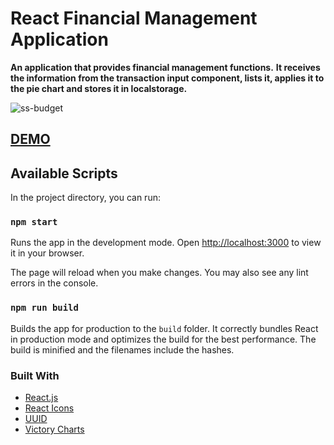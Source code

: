 # React Financial Management Application
**An application that provides financial management functions.**
**It receives the information from the transaction input component, lists it, applies it to the pie chart and stores it in localstorage.**

![ss-budget](https://user-images.githubusercontent.com/14932895/187091054-3a24e3a9-06e4-4cba-a9ed-58903a9990d7.png)

## [DEMO](https://react-app-budget.netlify.app/)

## Available Scripts

In the project directory, you can run:

### `npm start`

Runs the app in the development mode.
Open [http://localhost:3000](http://localhost:3000) to view it in your browser.

The page will reload when you make changes.
You may also see any lint errors in the console.

### `npm run build`

Builds the app for production to the `build` folder.
It correctly bundles React in production mode and optimizes the build for the best performance.
The build is minified and the filenames include the hashes.

### Built With

* [React.js](https://reactjs.org/)
* [React Icons](https://react-icons.github.io/react-icons/)
* [UUID](https://github.com/uuidjs/uuid)
* [Victory Charts](https://formidable.com/open-source/victory/)



